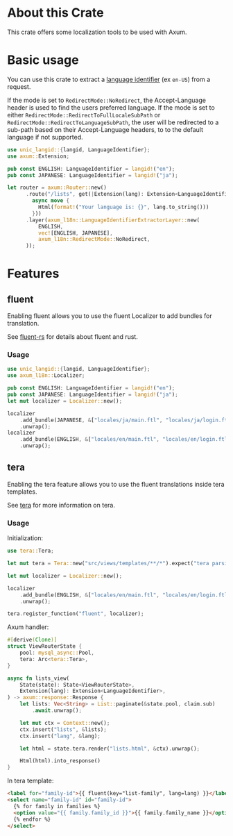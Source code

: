 # About this Crate

This crate offers some localization tools to be used with Axum.

# Basic usage

You can use this crate to extract a [language identifier](https://gist.github.com/eddieoz/63d839c8a20ef508cfa4fa9562632a21) (ex `en-US`) from a request.

If the mode is set to `RedirectMode::NoRedirect`, the Accept-Language header is used to find the users preferred language. If the mode is set to either `RedirectMode::RedirectToFullLocaleSubPath` or `RedirectMode::RedirectToLanguageSubPath`, the user will be redirected to a sub-path based on their Accept-Language headers, to to the default language if not supported.

```rust
use unic_langid::{langid, LanguageIdentifier};
use axum::Extension;

pub const ENGLISH: LanguageIdentifier = langid!("en");
pub const JAPANESE: LanguageIdentifier = langid!("ja");

let router = axum::Router::new()
      .route("/lists", get(|Extension(lang): Extension<LanguageIdentifier>|
        async move {
          Html(format!("Your language is: {}", lang.to_string()))
        }))
      .layer(axum_l18n::LanguageIdentifierExtractorLayer::new(
          ENGLISH,
          vec![ENGLISH, JAPANESE],
          axum_l18n::RedirectMode::NoRedirect,
      ));
```

# Features

## fluent

Enabling fluent allows you to use the fluent Localizer to add bundles for translation.

See [fluent-rs](https://github.com/projectfluent/fluent-rs) for details about fluent and rust.

### Usage

```rust
use unic_langid::{langid, LanguageIdentifier};
use axum_l18n::Localizer;

pub const ENGLISH: LanguageIdentifier = langid!("en");
pub const JAPANESE: LanguageIdentifier = langid!("ja");
let mut localizer = Localizer::new();

localizer
    .add_bundle(JAPANESE, &["locales/ja/main.ftl", "locales/ja/login.ftl"])
    .unwrap();
localizer
    .add_bundle(ENGLISH, &["locales/en/main.ftl", "locales/en/login.ftl"])
    .unwrap();
```

## tera

Enabling the tera feature allows you to use the fluent translations inside tera templates.

See [tera](https://docs.rs/tera/latest/tera/) for more information on tera.

### Usage

Initialization:

```rust
use tera::Tera;

let mut tera = Tera::new("src/views/templates/**/*").expect("tera parsing error");

let mut localizer = Localizer::new();

localizer
    .add_bundle(ENGLISH, &["locales/en/main.ftl", "locales/en/login.ftl"])
    .unwrap();

tera.register_function("fluent", localizer);
```

Axum handler:

```rust
#[derive(Clone)]
struct ViewRouterState {
    pool: mysql_async::Pool,
    tera: Arc<tera::Tera>,
}

async fn lists_view(
    State(state): State<ViewRouterState>,
    Extension(lang): Extension<LanguageIdentifier>,
) -> axum::response::Response {
    let lists: Vec<String> = List::paginate(&state.pool, claim.sub)
        .await.unwrap();

    let mut ctx = Context::new();
    ctx.insert("lists", &lists);
    ctx.insert("lang", &lang);

    let html = state.tera.render("lists.html", &ctx).unwrap();

    Html(html).into_response()
}
```

In tera template:

```html
<label for="family-id">{{ fluent(key="list-family", lang=lang) }}</label>
<select name="family-id" id="family-id">
  {% for family in families %}
  <option value="{{ family.family_id }}">{{ family.family_name }}</option>
  {% endfor %}
</select>
```
